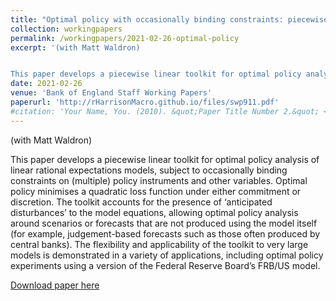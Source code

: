 ```yaml
---
title: "Optimal policy with occasionally binding constraints: piecewise linear solution methods"
collection: workingpapers
permalink: /workingpapers/2021-02-26-optimal-policy
excerpt: '(with Matt Waldron)


This paper develops a piecewise linear toolkit for optimal policy analysis of linear rational expectations models, subject to occasionally binding constraints on (multiple) policy instruments and other variables. The flexibility and applicability of the toolkit to very large models is demonstrated in a variety of applications.'
date: 2021-02-26
venue: 'Bank of England Staff Working Papers'
paperurl: 'http://rHarrisonMacro.github.io/files/swp911.pdf'
#citation: 'Your Name, You. (2010). &quot;Paper Title Number 2.&quot; <i>Journal 1</i>. 1(2).'
---
```

(with Matt Waldron)


This paper develops a piecewise linear toolkit for optimal policy analysis of linear rational expectations models, subject to occasionally binding constraints on (multiple) policy instruments and other variables. Optimal policy minimises a quadratic loss function under either commitment or discretion. The toolkit accounts for the presence of ‘anticipated disturbances’ to the model equations, allowing optimal policy analysis around scenarios or forecasts that are not produced using the model itself (for example, judgement-based forecasts such as those often produced by central banks). The flexibility and applicability of the toolkit to very large models is demonstrated in a variety of applications, including optimal policy experiments using a version of the Federal Reserve Board’s FRB/US model.

[Download paper here](http://rHarrisonMacro.github.io/files/swp911.pdf)
